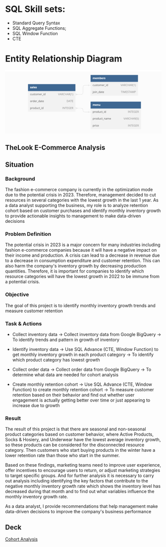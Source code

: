 # SQL Skill sets:
- Standard Query Syntax
- SQL Aggregate Functions;
- SQL Window Function
- CTE

# Entity Relationship Diagram 
![alt text](https://github.com/alfiramdhan/8Weeks_SQL_Challenge/blob/main/Case%20Study%201%20-%20Danny's%20Dinner/ERD.png)

## TheLook E-Commerce Analysis

## Situation

### Background
The fashion e-commerce company is currently in the optimization mode due to the potential crisis in 2023. Therefore, management decided to cut resources in several categories with the lowest growth in the last 1 year. As a data analyst supporting the business, my role is to analyze retention cohort based on customer purchases and identify monthly inventory growth to provide actionable insights to management to make data-driven decisions

### Problem Definition
The potential crisis in 2023 is a major concern for many industries including fashion e-commerce companies because it will have a negative impact on their income and production. A crisis can lead to a decrease in revenue due to a decrease in consumption expenditure and customer retention. This can also harm the company's inventory growth by decreasing production quantities. Therefore, it is important for companies to identify which resource categories will have the lowest growth in 2022 to be immune from a potential crisis.

### Objective
The goal of this project is to identify monthly inventory growth trends and measure customer retention

### Task & Actions
- Collect inventory data -> Collect inventory data from Google BigQuery -> To identify trends and pattern in growth of inventory
  
- Identify inventory data -> Use SQL Advance (CTE, Window Function) to get monthly inventory growth in each product category -> To identify which product category has lowest growth

- Collect order data -> Collect order data from Google BigQuery -> To determine what data are needed for cohort analysis

- Create monthly retention cohort -> Use SQL Advance (CTE, Window Function) to create monthly retention cohort -> To measure customer retention based on their behavior and find out whether user engagement is actually getting better over time or just appearing to increase due to growth

### Result

The result of this project is that there are seasonal and non-seasonal product categories based on customer behavior, where Active Products, Socks & Hosiery, and Underwear have the lowest average inventory growth, so these products can be considered for the disconnected resource category. Then customers who start buying products in the winter have a lower retention rate than those who start in the summer.

Based on these findings, marketing teams need to improve user experience, offer incentives to encourage users to return, or adjust marketing strategies to target specific groups. And for further analysis it is necessary to carry out analysis including identifying the key factors that contribute to the negative monthly inventory growth rate which shows the inventory level has decreased during that month and to find out what variables influence the monthly inventory growth rate.

As a data analyst, I provide recommendations that help management make data-driven decisions to improve the company's business performance

## Deck
<a href="https://drive.google.com/file/d/1sh7g-aYHkK80zTlfhqZdGR3Fav-RSpwt/view?usp=sharing"> Cohort Analysis</a>
